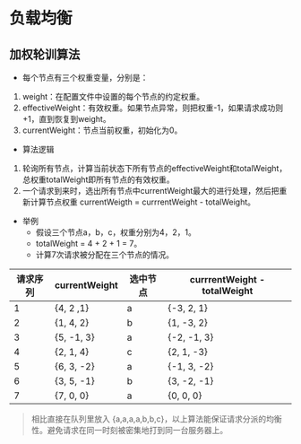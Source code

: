 # 负载均衡
## 加权轮训算法
- 每个节点有三个权重变量，分别是：
1. weight：在配置文件中设置的每个节点的约定权重。
2. effectiveWeight：有效权重。如果节点异常，则把权重-1，如果请求成功则+1，直到恢复到weight。
3. currentWeight：节点当前权重，初始化为0。
- 算法逻辑
1. 轮询所有节点，计算当前状态下所有节点的effectiveWeight和totalWeight，总权重totalWeight即所有节点的有效权重。
2. 一个请求到来时，选出所有节点中currentWeight最大的进行处理，然后把重新计算节点权重 currentWeigth = currrentWeight - totalWeight。

- 举例
    - 假设三个节点a，b，c，权重分别为4，2，1。
    - totalWeight = 4 + 2 + 1 = 7。
    - 计算7次请求被分配在三个节点的情况。

| 请求序列 | currentWeight | 选中节点 | currrentWeight - totalWeight |
| -- | -- | -- | -- |
| 1 | {4, 2 ,1} |  a | {-3, 2, 1} |
| 2 | {1, 4, 2} |  b | {1, -3, 2} |
| 3 | {5, -1, 3} | a | {-2, -1, 3} |
| 4 | {2, 1, 4} | c | {2, 1, -3} |
| 5 | {6, 3, -2} | a | {-1, 3, -2} |
| 6 | {3, 5, -1} | b | {3, -2, -1} |
| 7 | {7, 0, 0} | a | {0, 0, 0} |

> 相比直接在队列里放入 {a,a,a,a,b,b,c}，以上算法能保证请求分派的均衡性。避免请求在同一时刻被密集地打到同一台服务器上。